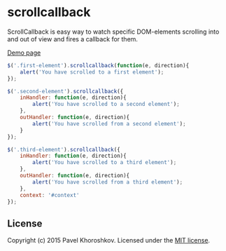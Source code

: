 # scrollcallback
ScrollCallback is easy way to watch specific DOM-elements scrolling into and out of view and fires a callback for them.

[Demo page](http://pgood.ru/userfiles/file/scrollcallback/demo/)

```js
$('.first-element').scrollcallback(function(e, direction){
	alert('You have scrolled to a first element');
});
```
```js
$('.second-element').scrollcallback({
	inHandler: function(e, direction){
		alert('You have scrolled to a second element');
	},
	outHandler: function(e, direction){
		alert('You have scrolled from a second element');
	}
});
```
```js
$('.third-element').scrollcallback({
	inHandler: function(e, direction){
		alert('You have scrolled to a third element');
	},
	outHandler: function(e, direction){
		alert('You have scrolled from a third element');
	},
	context: '#context'
});
```

## License

Copyright (c) 2015 Pavel Khoroshkov. Licensed under the [MIT license](https://github.com/pgooood/scrollcallback/blob/master/LICENSE).